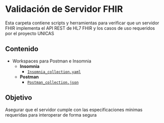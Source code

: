 # Validación de Servidor FHIR

Esta carpeta contiene scripts y herramientas para verificar que un servidor FHIR implementa el API REST de HL7 FHIR y los casos de uso requeridos por el proyecto UNICAS

## Contenido

- Workspaces para Postman e Insomnia
  - **Insomnia**
    - [`Insomnia_collection.yaml`](./Insomnia_collection.yaml)
  - **Postman**
    - [`Postman_collection.json`](./Postman_collection.json)

## Objetivo

Asegurar que el servidor cumple con las especificaciones mínimas requeridas para interoperar de forma segura 